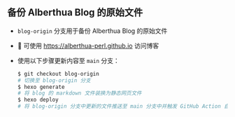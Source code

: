 ## 备份 Alberthua Blog 的原始文件

- `blog-origin` 分支用于备份 Alberthua Blog 的原始文件

- 🔗 可使用 https://alberthua-perl.github.io 访问博客

- 使用以下步骤更新内容至 `main` 分支：

  ```bash
  $ git checkout blog-origin
  # 切换至 blog-origin 分支
  $ hexo generate
  # 将 blog 的 markdown 文件装换为静态网页文件
  $ hexo deploy
  # 将 blog-origin 分支中更新的文件推送至 main 分支中并触发 GitHub Action 自动执行发布 GitHub Pages 网站
  ```